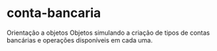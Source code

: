 # conta-bancaria
Orientação a objetos
 Objetos simulando a criação de tipos de contas bancárias e operações disponíveis em cada uma.
